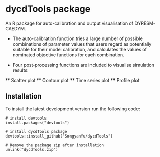 # dycdTools package

An R package for auto-calibration and output visualisation of DYRESM-CAEDYM.

* The auto-calibration function tries a large number of possible combinations of parameter values that users regard as potentially suitable for their model calibration, and calculates the values of nominated objective functions for each combination. 

* Four post-processing functions are included to visualise simulation results:

** Scatter plot
** Contour plot
** Time series plot
** Profile plot

## Installation
To install the latest development version run the following code:
```{r}
# install devtools
install.packages("devtools")

# install dycdTools package
devtools::install_github("SongyanYu/dycdTools")

# Remove the package zip after installation
unlink("dycdTools.zip")
```
